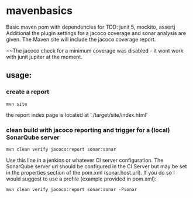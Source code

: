 # mavenbasics

Basic maven pom with dependencies for TDD: junit 5, mockito, assertj
Additional the plugin settings for a jacoco coverage and sonar analysis are given.
The Maven site will include the jacoco coverage report.

~~The jacoco check for a minimum coverage was disabled -  it wont work with junit jupiter at the moment.

## usage:
### create a report

    mvn site

the report index page is located at './target/site/index.html'


###  clean build with jacoco reporting and trigger for a (local) SonarQube server

    mvn clean verify jacoco:report sonar:sonar 

Use this line in a jenkins or whatever CI server configuration. The SonarQube server url should be configured in the CI Server but may be set in the properties section of the pom.xml (sonar.host.url). 
If you do so I would suggest to use a profile (example provided in pom.xml):

    mvn clean verify jacoco:report sonar:sonar -Psonar
